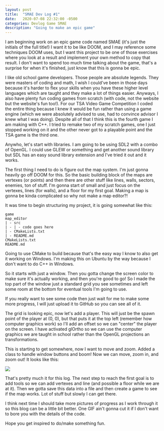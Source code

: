 ```yaml
---
layout: post
title:  "SMAE Dev Log #1"
date:   2020-07-08 22:32:00 -0500
categories: Devlog Game SMAE
description: "Going to make an epic game"
---
```


I am beginning work on an epic game code named SMAE (it's just the initials of the full title!)
I want it to be like DOOM, and I may reference some techniques DOOM uses, but I want this project
to be one of those exercises where you look at a result and implement your own method to copy that
result. I don't want to spend too much time talking about the game, that's a surprise for when it's
finished, just know that this is gonna be epic.

I like old school game developers. Those people are absolute legends. They were masters of coding and
math, I wish I could've been in those days because it's harder to flex your skills when you have these
higher level languages which are taught and they make a lot of things easier. Anyways, I also have
plenty fun coding games from scratch (with code, not the website but the website's fun too!). For
our TSA Video Game Competition I coded the entire thing because I knew it would be fun rather than using
a game engine (which we were absolutely advised to use, had to convince advisor I knew what I was doing).
Despite all of that I think this is the fourth game I am making with C++. I tried to remake two of my
scratch games, one I just stopped working on it and the other never got to a playable point and the TSA
game is the third one.

Anywho, let's start with libraries. I am going to be using SDL2 with a combo of OpenGL. I could use
GLEW or something and get another sound library but SDL has an easy sound library extension and I've
tried it out and it works.

The first thing I need to do is figure out the map system. I'm just gonna heavily go off DOOM for this. So
the basic building block of the maps are vertexes (or points) and then there are other stuff like lines, walls,
sectors, enemies, ton of stuff. I'm gonna start of small and just focus on the vertexes, lines (for walls), and
a floor for my first goal. Making a map is gonna be kinda complicated so why not make a map editor?!

It was time to begin structuring my project, it is going somewhat like this:
```
game
map_editor
| - src
| - | - code goes here
| - CMakeLists.txt
| - README.md
CMakeLists.txt
README.md
```

Going to use CMake to build because that's the easy way I know to also get it working on Windows. I'm making this on
Ubuntu by the way because I don't want to do C++ in Windows.

So it starts with just a window. Then you gotta change the screen color to make sure it's actually working, and then you're
good to go! So I made the top part of the window just a standard grid you see sometimes and left some room at the bottom
for eventual tools I'm going to use.

If you really want to see some code then just wait for me to make some more progress, I will just upload it to GitHub so
you can see all of it.

The grid is looking epic, now let's add a player. This will just be the spawn point of the player at (0, 0), but that puts
it at the top left (remember how computer graphics work) so I'll add an offset so we can "center" the player on the screen.
I have activated glOrtho so we can use the computer graphics we are taught in school rather than the OpenGL projections
an transformations.

This is starting to get somewhere, now I want to move and zoom. Added a class to handle window buttons and boom! Now we
can move, zoom in, and zoom out! It looks like this:

<img src="https://mistermjir.github.io/assets/images/smae_dev_log_1.gif">

That's pretty much it for this log. The next step to reach the first goal is to add tools so we can add vertexes and line
(and possible a floor while we are at it). Then we gotta save this data into a file and then create a game to see if the
map works. Lot of stuff but slowly I can get there.

I think next time I should take more pictures of progress as I work through it so this blog can be a little bit better. One
GIF ain't gonna cut it if I don't want to bore you with the details of the code.

Hope you get inspired to do/make something fun.
